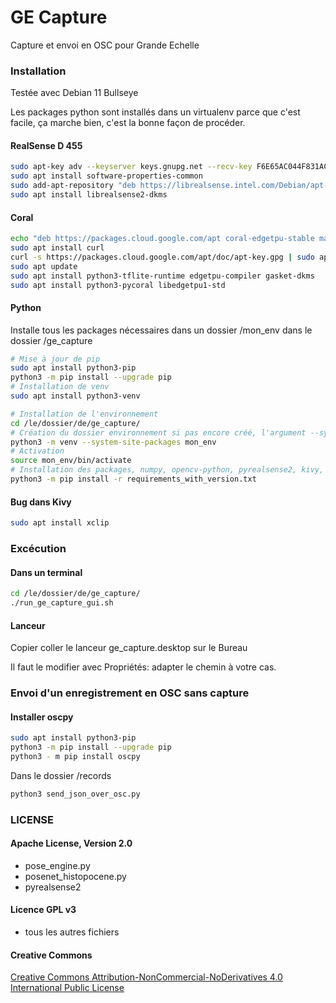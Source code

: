 # GE Capture

Capture et envoi en OSC pour Grande Echelle

### Installation
Testée avec Debian 11 Bullseye

Les packages python sont installés dans un virtualenv parce que c'est facile, ça marche bien, c'est la bonne façon de procéder.

#### RealSense D 455
``` bash
sudo apt-key adv --keyserver keys.gnupg.net --recv-key F6E65AC044F831AC80A06380C8B3A55A6F3EFCDE || sudo apt-key adv --keyserver hkp://keyserver.ubuntu.com:80 --recv-key F6E65AC044F831AC80A06380C8B3A55A6F3EFCDE
sudo apt install software-properties-common
sudo add-apt-repository "deb https://librealsense.intel.com/Debian/apt-repo focal main" -u
sudo apt install librealsense2-dkms
```

#### Coral
``` bash
echo "deb https://packages.cloud.google.com/apt coral-edgetpu-stable main" | sudo tee /etc/apt/sources.list.d/coral-edgetpu.list
sudo apt install curl
curl -s https://packages.cloud.google.com/apt/doc/apt-key.gpg | sudo apt-key add -
sudo apt update
sudo apt install python3-tflite-runtime edgetpu-compiler gasket-dkms
sudo apt install python3-pycoral libedgetpu1-std
```

#### Python
Installe tous les packages nécessaires dans un dossier /mon_env dans le dossier /ge_capture
``` bash
# Mise à jour de pip
sudo apt install python3-pip
python3 -m pip install --upgrade pip
# Installation de venv
sudo apt install python3-venv

# Installation de l'environnement
cd /le/dossier/de/ge_capture/
# Création du dossier environnement si pas encore créé, l'argument --system-site-packages permet d'utiliser les packages système où est pycoral
python3 -m venv --system-site-packages mon_env
# Activation
source mon_env/bin/activate
# Installation des packages, numpy, opencv-python, pyrealsense2, kivy, intel-tensorflow ...
python3 -m pip install -r requirements_with_version.txt
```

#### Bug dans Kivy
``` bash
sudo apt install xclip
```


### Excécution
#### Dans un terminal
``` bash
cd /le/dossier/de/ge_capture/
./run_ge_capture_gui.sh
```
#### Lanceur
Copier coller le lanceur ge_capture.desktop sur le Bureau

Il faut le modifier avec Propriétés: adapter le chemin à votre cas.

### Envoi d'un enregistrement en OSC sans capture
#### Installer oscpy
``` bash
sudo apt install python3-pip
python3 -m pip install --upgrade pip
python3 - m pip install oscpy
```
Dans le dossier /records
``` bash
python3 send_json_over_osc.py
```

### LICENSE

#### Apache License, Version 2.0

* pose_engine.py
* posenet_histopocene.py
* pyrealsense2

#### Licence GPL v3

* tous les autres fichiers

#### Creative Commons

[Creative Commons Attribution-NonCommercial-NoDerivatives 4.0 International Public License](http://oer2go.org/mods/en-boundless/creativecommons.org/licenses/by-nc-nd/4.0/legalcode.html)
